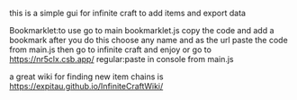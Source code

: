this is a simple gui for infinite craft to add items and export data

Bookmarklet:to use go to main bookmarklet.js copy the code and add a bookmark after you do this choose any name and as the url paste the code from main.js then go to infinite craft and enjoy
or go to https://nr5clx.csb.app/
regular:paste in console from main.js

a great wiki for finding new item chains is https://expitau.github.io/InfiniteCraftWiki/
